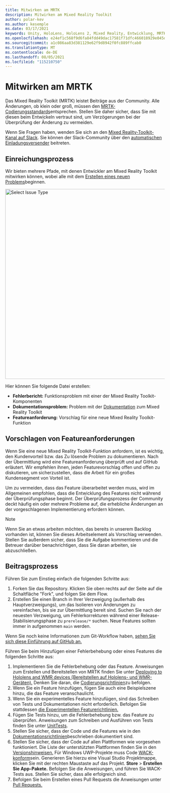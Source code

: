 ```yaml
---
title: Mitwirken am MRTK
description: Mitwirken am Mixed Reality Toolkit
author: polar-kev
ms.author: kesemple
ms.date: 03/17/2021
keywords: Unity, HoloLens, HoloLens 2, Mixed Reality, Entwicklung, MRTK, Fehlerbericht,
ms.openlocfilehash: e24ef1c568f9d6fa84fdd49dac17581f71dfc466018929e045de43d58549c09b
ms.sourcegitcommit: a1c086aa83d381129e62f9d8942f0fc889ffcab0
ms.translationtype: MT
ms.contentlocale: de-DE
ms.lasthandoff: 08/05/2021
ms.locfileid: "115210750"
---
```

# <a name="contributing-to-mrtk"></a>Mitwirken am MRTK

Das Mixed Reality Toolkit (MRTK) leistet Beiträge aus der Community. Alle Änderungen, ob klein oder groß, müssen den [MRTK-Codierungsstandards](coding-guidelines.md)entsprechen. Stellen Sie daher sicher, dass Sie mit diesen beim Entwickeln vertraut sind, um Verzögerungen bei der Überprüfung der Änderung zu vermeiden.

Wenn Sie Fragen haben, wenden Sie sich an den [Mixed Reality-Toolkit-Kanal auf Slack](https://holodevelopers.slack.com/messages/C2H4HT858).
Sie können der Slack-Community über den [automatischen Einladungsversender](https://holodevelopersslack.azurewebsites.net/) beitreten.

## <a name="submission-process"></a>Einreichungsprozess

Wir bieten mehrere Pfade, mit denen Entwickler am Mixed Reality Toolkit mitwirken können, wobei alle mit dem [Erstellen eines neuen Problems](https://github.com/Microsoft/MixedRealityToolkit-Unity/issues/new/choose)beginnen.

<img src="../features/images/contributing/SelectIssueType.png" width="600" alt="Select Issue Type">

Hier können Sie folgende Datei erstellen:

- **Fehlerbericht:** Funktionsproblem mit einer der Mixed Reality Toolkit-Komponenten
- **Dokumentationsproblem:** Problem mit der [Dokumentation](https://microsoft.github.io/MixedRealityToolkit-Unity) zum Mixed Reality Toolkit
- **Featureanforderung:** Vorschlag für eine neue Mixed Reality Toolkit-Funktion

## <a name="proposing-feature-requests"></a>Vorschlagen von Featureanforderungen

Wenn Sie eine neue Mixed Reality Toolkit-Funktion anfordern, ist es wichtig, den Kundenvorteil bzw. das Zu lösende Problem zu dokumentieren. Nach der Übermittlung wird eine Featureanforderung überprüft und auf GitHub erläutert. Wir empfehlen ihnen, jeden Featurevorschlag offen und offen zu diskutieren, um sicherzustellen, dass die Arbeit für ein großes Kundensegment von Vorteil ist.

Um zu vermeiden, dass das Feature überarbeitet werden muss, wird im Allgemeinen empfohlen, dass die Entwicklung des Features nicht während der Überprüfungsphase beginnt. Der Überprüfungsprozess der Community deckt häufig ein oder mehrere Probleme auf, die erhebliche Änderungen an der vorgeschlagenen Implementierung erfordern können.

> [!NOTE]
> Wenn Sie an etwas arbeiten möchten, das bereits in unserem Backlog vorhanden ist, können Sie dieses Arbeitselement als Vorschlag verwenden. Stellen Sie außerdem sicher, dass Sie die Aufgabe kommentieren und die Betreuer darüber benachrichtigen, dass Sie daran arbeiten, sie abzuschließen.

## <a name="contribution-process"></a>Beitragsprozess

Führen Sie zum Einstieg einfach die folgenden Schritte aus:

1. Forken Sie das Repository. Klicken Sie oben rechts auf der Seite auf die Schaltfläche "Fork", und folgen Sie dem Flow.
1. Erstellen Sie einen Branch in Ihrer [](https://github.com/microsoft/mixedrealitytoolkit-unity/tree/main) Verzweigung (außerhalb des Hauptverzweigungs), um das Isolieren von Änderungen zu vereinfachen, bis sie zur Übermittlung bereit sind. Suchen Sie nach der neuesten Verzweigung, um Fehlerkorrekturen während einer Release-Stabilisierungsphase zu `prerelease/*` suchen. Neue Features sollten immer in aufgenommen `main` werden.

Wenn Sie noch keine Informationen zum Git-Workflow haben, [sehen Sie sich diese Einführung auf GitHub an.](https://guides.github.com/activities/hello-world/)

Führen Sie beim Hinzufügen einer Fehlerbehebung oder eines Features die folgenden Schritte aus:

1. Implementieren Sie die Fehlerbehebung oder das Feature. Anweisungen zum Erstellen und Bereitstellen von MRTK finden Sie unter [Deploying to Hololens and WMR devices (Bereitstellen auf Hololens- und WMR-Geräten).](../supported-devices/wmr-mrtk.md) Denken Sie daran, die [Codierungsrichtlinien](../contributing/coding-guidelines.md)zu befolgen.
1. Wenn Sie ein Feature hinzufügen, fügen Sie auch eine Beispielszene hinzu, die das Feature veranschaulicht.
1. Wenn Sie ein experimentelles Feature hinzufügen, sind das Schreiben von Tests und Dokumentationen nicht erforderlich. Befolgen Sie stattdessen [die Experimentellen Featurerichtlinien.](../contributing/experimental-features.md)
1. Fügen Sie Tests hinzu, um die Fehlerbehebung bzw. das Feature zu überprüfen. Anweisungen zum Schreiben und Ausführen von Tests finden Sie unter [UnitTests](../contributing/unit-tests.md).
1. Stellen Sie sicher, dass der Code und die Features wie in den [Dokumentationsrichtlinien](../contributing/documentation-guide.md)beschrieben dokumentiert sind.
1. Stellen Sie sicher, dass der Code auf allen Plattformen wie vorgesehen funktioniert. Die Liste der unterstützten Plattformen finden Sie in den [Versionshinweisen.](../release-notes/mrtk-26-release-notes.md) Für Windows UWP-Projekte muss Code [WACK-konform](https://developer.microsoft.com/windows/develop/app-certification-kit)sein. Generieren Sie hierzu eine Visual Studio Projektmappe, klicken Sie mit der rechten Maustaste auf das Projekt. **Store**  >  **Erstellen Sie App-Pakete.** Befolgen Sie die Anweisungen, und führen Sie WACK-Tests aus. Stellen Sie sicher, dass alle erfolgreich sind.
1. Befolgen Sie beim Erstellen eines Pull Requests die Anweisungen unter [Pull Requests.](../contributing/pull-requests.md)
